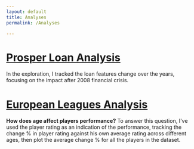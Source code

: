 ```yaml
---
layout: default
title: Analyses
permalink: /Analyses

---
```

# [Prosper Loan Analysis](_posts/ProsperLoan/ProsperLoanAnalysis.md)
In the exploration, I tracked the loan features change over the years, focusing on the impact after 2008 financial crisis.


# [European Leagues Analysis](/_posts/EuropeanLeaguesAnalysis/EuropeanLeaguesAnalysis.md)

**How does age affect players performance?**
To answer this question, I've used the player rating as an indication of the performance, tracking the change % in player rating against his own average rating across different ages, then plot the average change % for all the players in the dataset.
